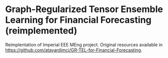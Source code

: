 # Graph-Regularized Tensor Ensemble Learning for Financial Forecasting (reimplemented)

Reimplentation of Imperial EEE MEng project. Original resources available in https://github.com/atayardimci/GR-TEL-for-Financial-Forecasting.

